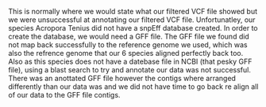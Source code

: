 This is normally where we would state what our filtered VCF file showed but we were unsuccessful at annotating our filtered VCF file. Unfortunatley, our species Acropora Tenius did not have a snpEff database created. In order to create the database, we would need a GFF file. The GFF file we found did not map back successfully to the reference genome we used, which was also the refrence genome that our 6 species aligned perfectly back too. Also as this species does not have a datebase file in NCBI (that pesky GFF file), using a blast search to try and annotate our data was not successful. There was an anottated GFF file however the contigs where arranged differently than our data was and we did not have time to go back re align all of our data to the GFF file contigs. 
